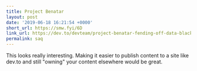 ```yaml
---
title: Project Benatar
layout: post
date: '2019-06-18 16:21:54 +0000'
short_url: https://smw.fyi/6D
link_url: https://dev.to/devteam/project-benatar-fending-off-data-black-holes-499g
permalink: saq
---
```

This looks really interesting. Making it easier to publish content to a site like dev.to and still "owning" your content elsewhere would be great.
